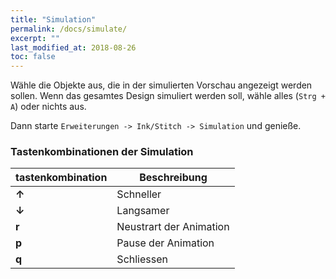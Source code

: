 ```yaml
---
title: "Simulation"
permalink: /docs/simulate/
excerpt: ""
last_modified_at: 2018-08-26
toc: false
---
```


Wähle die Objekte aus, die in der simulierten Vorschau angezeigt werden sollen. Wenn das gesamtes Design simuliert werden soll, wähle alles (`Strg + A`) oder nichts aus.

Dann starte `Erweiterungen -> Ink/Stitch -> Simulation` und genieße.

### Tastenkombinationen der Simulation

tastenkombination | Beschreibung
-------- | --------
**↑** | Schneller
**↓** | Langsamer
**r** | Neustrart der Animation
**p** | Pause der Animation
**q** | Schliessen
